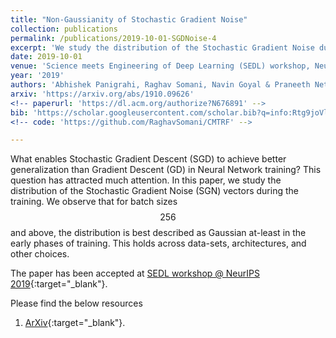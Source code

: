 ```yaml
---
title: "Non-Gaussianity of Stochastic Gradient Noise"
collection: publications
permalink: /publications/2019-10-01-SGDNoise-4
excerpt: 'We study the distribution of the Stochastic Gradient Noise during the training and observe that for batch sizes $$256$$ and above, the distribution is best described as Gaussian at-least in the early phases of training.'
date: 2019-10-01
venue: 'Science meets Engineering of Deep Learning (SEDL) workshop, Neural Information Processing Systems (NeurIPS)'
year: '2019'
authors: 'Abhishek Panigrahi, Raghav Somani, Navin Goyal & Praneeth Netrapalli'
arxiv: 'https://arxiv.org/abs/1910.09626'
<!-- paperurl: 'https://dl.acm.org/authorize?N676891' -->
bib: 'https://scholar.googleusercontent.com/scholar.bib?q=info:Rtg9joVlkxoJ:scholar.google.com/&output=citation&scisdr=CgWZbIysEIK-h1Izsn8:AAGBfm0AAAAAXb42qn_0t0wJ_7U1ZRs1KRs77YjqquCu&scisig=AAGBfm0AAAAAXb42qkM0sxEo-vpsCBeNHKGjsp24kdHQ&scisf=4&ct=citation&cd=-1&hl=en'
<!-- code: 'https://github.com/RaghavSomani/CMTRF' -->

---
```

What enables Stochastic Gradient Descent (SGD) to achieve better generalization than Gradient Descent (GD) in Neural Network training? This question has attracted much attention. In this paper, we study the distribution of the Stochastic Gradient Noise (SGN) vectors during the training. We observe that for batch sizes $$256$$ and above, the distribution is best described as Gaussian at-least in the early phases of training. This holds across data-sets, architectures, and other choices.

The paper has been accepted at [SEDL workshop @ NeurIPS 2019](https://sites.google.com/view/sedl-neurips-2019/){:target="_blank"}.

Please find the below resources
1. [ArXiv](https://arxiv.org/pdf/1910.09626.pdf){:target="_blank"}.
